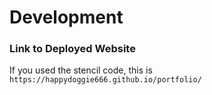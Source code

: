 # Development

### Link to Deployed Website
If you used the stencil code, this is `https://happydoggie666.github.io/portfolio/`



